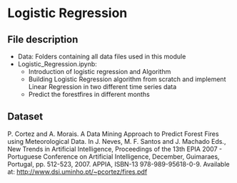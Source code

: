 # Logistic Regression

## File description
- Data: Folders containing all data files used in this module
- Logistic_Regression.ipynb:
  - Introduction of logistic regression and Algorithm
  - Building Logistic Regression algorithm from scratch and implement Linear Regression in two different time series data
  - Predict the forestfires in different months

## Dataset
  P. Cortez and A. Morais. A Data Mining Approach to Predict Forest Fires using Meteorological Data. 
  In J. Neves, M. F. Santos and J. Machado Eds., New Trends in Artificial Intelligence, 
  Proceedings of the 13th EPIA 2007 - Portuguese Conference on Artificial Intelligence, December, 
  Guimaraes, Portugal, pp. 512-523, 2007. APPIA, ISBN-13 978-989-95618-0-9. 
  Available at: http://www.dsi.uminho.pt/~pcortez/fires.pdf
